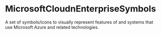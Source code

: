 # MicrosoftCloudnEnterpriseSymbols
A set of symbols/icons to visually represent features of and systems that use Microsoft Azure and related technologies.
